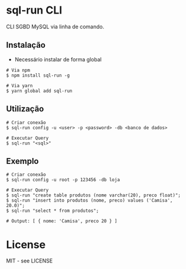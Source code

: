 # sql-run CLI

CLI SGBD MySQL via linha de comando.

## Instalação

- Necessário instalar de forma global

```shell
# Via npm
$ npm install sql-run -g

# Via yarn
$ yarn global add sql-run
```

## Utilização

```shell
# Criar conexão
$ sql-run config -u <user> -p <password> -db <banco de dados>

# Executar Query
$ sql-run "<sql>"
```

## Exemplo

```shell
# Criar conexão
$ sql-run config -u root -p 123456 -db loja

# Executar Query
$ sql-run "create table produtos (nome varchar(20), preco float)";
$ sql-run "insert into produtos (nome, preco) values ('Camisa', 20.0)";
$ sql-run "select * from produtos";

# Output: [ { nome: 'Camisa', preco 20 } ]
```

# License

MIT - see LICENSE

